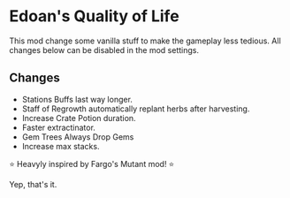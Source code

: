 ﻿# Edoan's Quality of Life
This mod change some vanilla stuff to make the gameplay less tedious. All changes below can be disabled in the mod settings.

## Changes
- Stations Buffs last way longer.
- Staff of Regrowth automatically replant herbs after harvesting.
- Increase Crate Potion duration.
- Faster extractinator.
- Gem Trees Always Drop Gems
- Increase max stacks.

⭐ Heavyly inspired by Fargo's Mutant mod! ⭐

Yep, that's it.
